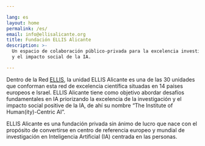 ```yaml
---

lang: es
layout: home
permalink: /es/
email: info@ellisalicante.org
title: Fundación ELLIS Alicante
description: >- 
  Un espacio de colaboración público-privada para la excelencia investigadora 
  y el impacto social de la IA.

---
```


Dentro de la Red [ELLIS](https://ellis.eu), la unidad ELLIS Alicante es una de las 30 unidades que conforman esta red de excelencia científica situadas en 14 países europeos e Israel. ELLIS Alicante tiene como objetivo abordar desafíos fundamentales en IA priorizando la excelencia de la investigación y el impacto social positive de la IA, de ahí su nombre “The Institute of Human(ity)-Centric AI”.

ELLIS Alicante es una fundación privada sin ánimo de lucro que nace con el propósito de convertirse en centro de referencia europeo y mundial de investigación en Inteligencia Artificial (IA) centrada en las personas.

